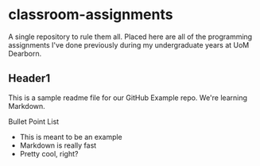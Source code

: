 # classroom-assignments

A single repository to rule them all. Placed here are all of the programming assignments I've done previously during my undergraduate years at UoM Dearborn. 

## Header1

This is a sample readme file for our GitHub Example repo. We're learning Markdown.

Bullet Point List
* This is meant to be an example
* Markdown is really fast
* Pretty cool, right?